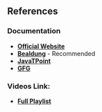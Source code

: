 ## References

### Documentation
- [**Official Website**](https://docs.oracle.com/javase/8/docs/technotes/guides/collections/overview.html)
- [**Bealdung**](https://www.baeldung.com/java-collections) - Recommended
- [**JavaTPoint**](https://www.javatpoint.com/collections-in-java)
- [**GFG**](https://www.geeksforgeeks.org/collections-in-java-2/)

### Videos Link:
  - [**Full Playlist**](https://youtube.com/playlist?list=PLLf2eaI4RaQ5HwVx8pLzHj2sd7m0JKXqN&si=IYnFe93rNnSxK65I)
